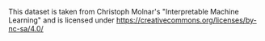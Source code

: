 This dataset is taken from Christoph Molnar's "Interpretable Machine Learning" and is licensed under https://creativecommons.org/licenses/by-nc-sa/4.0/

